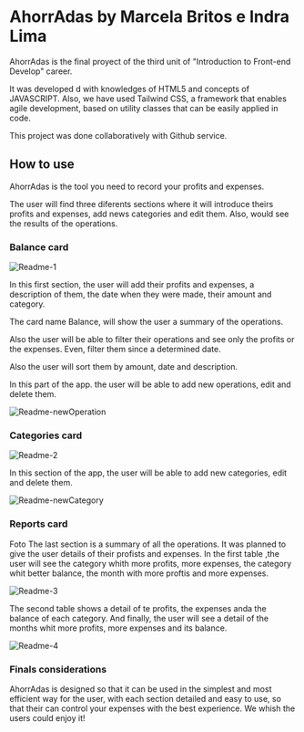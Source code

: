 # AhorrAdas by Marcela Britos e Indra Lima

AhorrAdas is the final proyect of the third unit of "Introduction to Front-end Develop" career.

It was developed d with knowledges of HTML5 and concepts of JAVASCRIPT. Also, we have used Tailwind CSS, a framework that enables agile development, based on utility classes that can be easily applied in code.

This project was done collaboratively with Github service.

## How to use

AhorrAdas is the tool you need to record your profits and expenses.

The user will find three diferents sections where it will introduce theirs profits and expenses, add news categories and edit them. Also, would see the results of the operations.

### Balance card

![Readme-1](https://github.com/marcelabrx/project-saved/assets/121632953/0d04cd10-e1b7-4c05-84f2-0014137cb3fa)

 In this first section, the user will add their profits and expenses, a description of them, the date when they were made, their amount and category.

 The card name Balance, will show the user a summary of the operations.

 Also the user will be able to filter their operations and see only the profits or the expenses. Even, filter them since a determined date.

 Also the user will sort them by amount, date and description.

 In this part of the app. the user will be able to add new operations, edit and delete them.
 
 ![Readme-newOperation](https://github.com/marcelabrx/project-saved/assets/121632953/abe05c91-88e4-473c-b13d-a81c38b220f2)

### Categories card

![Readme-2](https://github.com/marcelabrx/project-saved/assets/121632953/c65f6a5b-191c-4a4f-8069-4f5599aa6134)

 In this section of the app, the user will be able to add new categories, edit and delete them.

![Readme-newCategory](https://github.com/marcelabrx/project-saved/assets/121632953/aab763ad-6d1a-4d6b-baf0-10f879c7439e)

### Reports card
Foto
 The last section is a summary of all the operations. It was planned to give the user details of their profists and expenses.
 In the first table ,the user will see the category whith more profits, more expenses, the category whit better balance, the month with more proftis and more expenses.
 
 ![Readme-3](https://github.com/marcelabrx/project-saved/assets/121632953/aac08baa-74f9-4936-b0a0-e4b42680317c)
 
 The second table shows a detail of te profits, the expenses anda the balance of each category.
 And finally, the user will see a detail of the months whit more profits, more expenses and its balance.
 
 ![Readme-4](https://github.com/marcelabrx/project-saved/assets/121632953/4fb2e3e6-b69a-4b6d-b37f-3d54ed40d2bc)


### Finals considerations
 AhorrAdas is designed so that it can be used in the simplest and most efficient way for the user, with each section detailed and easy to use, so that their can control your expenses with the best experience. 
 We whish the users could enjoy it!





